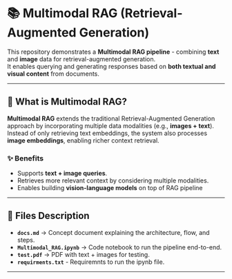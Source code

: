 
# 📚 Multimodal RAG (Retrieval-Augmented Generation)

This repository demonstrates a **Multimodal RAG pipeline** - combining **text** and **image** data for retrieval-augmented generation.  
It enables querying and generating responses based on **both textual and visual content** from documents.

---

## 📖 What is Multimodal RAG?

**Multimodal RAG** extends the traditional Retrieval-Augmented Generation approach by incorporating multiple data modalities (e.g., **images + text**).  
Instead of only retrieving text embeddings, the system also processes **image embeddings**, enabling richer context retrieval.

### ✨ Benefits
- Supports **text + image queries**.
- Retrieves more relevant context by considering multiple modalities.
- Enables building **vision-language models** on top of RAG pipeline
---

## 📄 Files Description

- **`docs.md`** → Concept document explaining the architecture, flow, and steps.  
- **`Multimodal_RAG.ipynb`** → Code notebook to run the pipeline end-to-end.  
- **`test.pdf`** → PDF with text + images for testing.
- **`requirments.txt`** - Requiremnts to run the ipynb file.

---




